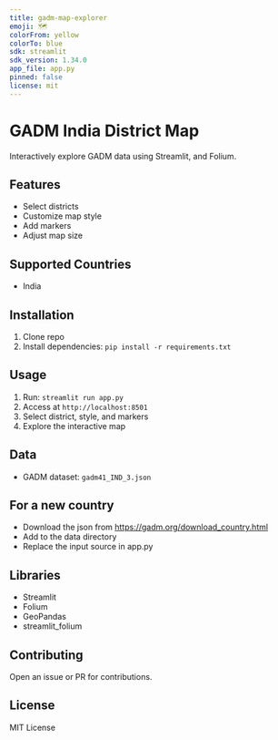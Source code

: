 ```yaml
---
title: gadm-map-explorer
emoji: 🗺️
colorFrom: yellow
colorTo: blue
sdk: streamlit
sdk_version: 1.34.0
app_file: app.py
pinned: false
license: mit
---
```



# GADM India District Map

Interactively explore GADM data using Streamlit, and Folium.

## Features

- Select districts
- Customize map style
- Add markers
- Adjust map size

## Supported Countries
- India

## Installation

1. Clone repo
2. Install dependencies: `pip install -r requirements.txt`

## Usage

1. Run: `streamlit run app.py`
2. Access at `http://localhost:8501`
3. Select district, style, and markers
4. Explore the interactive map

## Data

- GADM dataset: `gadm41_IND_3.json`

## For a new country
- Download the json from https://gadm.org/download_country.html
- Add to the data directory
- Replace the input source in app.py

## Libraries

- Streamlit
- Folium
- GeoPandas
- streamlit_folium

## Contributing

Open an issue or PR for contributions.

## License

MIT License